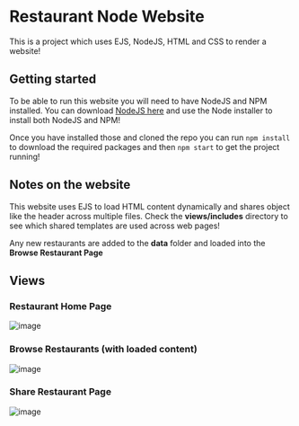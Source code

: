 # Restaurant Node Website

This is a project which uses EJS, NodeJS, HTML and CSS to render a website!

## Getting started

To be able to run this website you will need to have NodeJS and NPM installed. You can download [NodeJS here](https://nodejs.org/en) and use the Node installer to install both NodeJS and NPM!

Once you have installed those and cloned the repo you can run `npm install` to download the required packages and then `npm start` to get the project running!

## Notes on the website

This website uses EJS to load HTML content dynamically and shares object like the header across multiple files. Check the **views/includes** directory to see which shared templates are used across web pages!

Any new restaurants are added to the **data** folder and loaded into the **Browse Restaurant Page**

## Views

### Restaurant Home Page

![image](https://github.com/originalsk01/restaurants-node-website/assets/46004600/140ce158-8423-4be6-a3d7-a65a28fbb359)

### Browse Restaurants (with loaded content)

![image](https://github.com/originalsk01/restaurants-node-website/assets/46004600/d344085e-8ba3-4d4f-b2ad-734a358a00c0)

### Share Restaurant Page

![image](https://github.com/originalsk01/restaurants-node-website/assets/46004600/d015a4b2-54a0-4826-b018-e5b44e2f4aa1)


